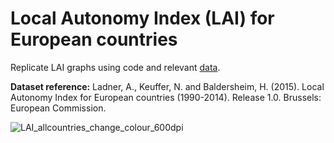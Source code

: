 # Local Autonomy Index (LAI) for European countries

Replicate LAI graphs using code and relevant [data](https://github.com/CaitHRobinson/councillorsatthecasino/blob/main/lai/LAI_2014.csv).

**Dataset reference:** Ladner, A., Keuffer, N. and Baldersheim, H. (2015). Local Autonomy Index for European countries (1990-2014). Release 1.0. Brussels: European Commission.

![LAI_allcountries_change_colour_600dpi](https://user-images.githubusercontent.com/57355504/130808763-d31dc114-5800-4baa-ba9e-efb739a3bacd.jpg)

